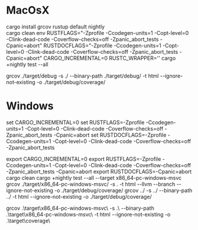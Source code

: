 # MacOsX
cargo install grcov 
rustup default nightly  
cargo clean
env RUSTFLAGS="-Zprofile -Ccodegen-units=1 -Copt-level=0 -Clink-dead-code -Coverflow-checks=off -Zpanic_abort_tests -Cpanic=abort" RUSTDOCFLAGS="-Zprofile -Ccodegen-units=1 -Copt-level=0 -Clink-dead-code -Coverflow-checks=off -Zpanic_abort_tests
-Cpanic=abort" CARGO_INCREMENTAL=0 RUSTC_WRAPPER='' cargo +nightly test --all

grcov ./target/debug -s ./ --binary-path ./target/debug/ -t html  --ignore-not-existing -o ./target/debug/coverage/

# Windows
set CARGO_INCREMENTAL=0
set RUSTFLAGS=-Zprofile -Ccodegen-units=1 -Copt-level=0 -Clink-dead-code -Coverflow-checks=off -Zpanic_abort_tests -Cpanic=abort
set RUSTDOCFLAGS=-Zprofile -Ccodegen-units=1 -Copt-level=0 -Clink-dead-code -Coverflow-checks=off -Zpanic_abort_tests

export CARGO_INCREMENTAL=0
export RUSTFLAGS=-Zprofile -Ccodegen-units=1 -Copt-level=0 -Clink-dead-code -Coverflow-checks=off -Zpanic_abort_tests -Cpanic=abort
export RUSTDOCFLAGS=-Cpanic=abort
cargo clean
cargo +nightly test --all --target x86_64-pc-windows-msvc
grcov ./target/x86_64-pc-windows-msvc/ -s . -t html --llvm --branch --ignore-not-existing -o ./target/debug/coverage/
grcov ../ -s ../ --binary-path ../ -t html  --ignore-not-existing -o ./target/debug/coverage/

grcov .\target\x86_64-pc-windows-msvc\ -s .\ --binary-path .\target\x86_64-pc-windows-msvc\ -t html  --ignore-not-existing -o .\target\coverage\